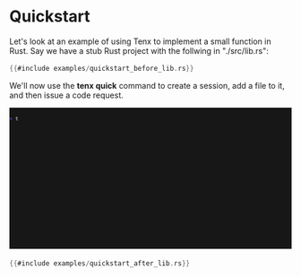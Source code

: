 # Quickstart

Let's look at an example of using Tenx to implement a small function in Rust.
Say we have a stub Rust project with the follwing in "./src/lib.rs":

```rust
{{#include examples/quickstart_before_lib.rs}} 
```

We'll now use the **tenx quick** command to create a session, add a file to it,
and then issue a code request.

![caption](examples/quickstart_vid.gif)


```rust
{{#include examples/quickstart_after_lib.rs}}
```

